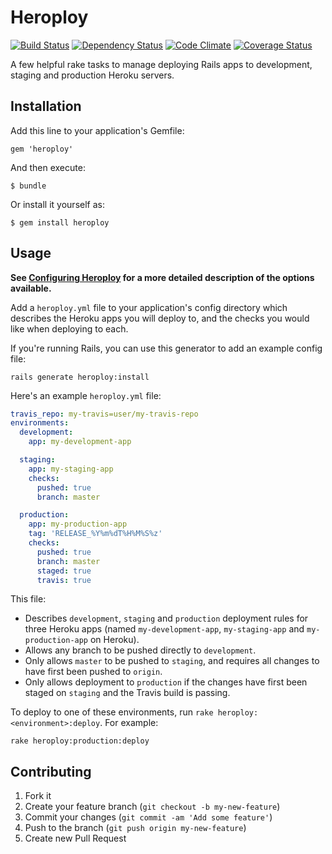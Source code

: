 # Heroploy

[![Build Status](https://travis-ci.org/jbrunton/heroploy.png?branch=master)](https://travis-ci.org/jbrunton/heroploy)
[![Dependency Status](https://gemnasium.com/jbrunton/heroploy.png)](https://gemnasium.com/jbrunton/heroploy)
[![Code Climate](https://codeclimate.com/github/jbrunton/heroploy.png)](https://codeclimate.com/github/jbrunton/heroploy)
[![Coverage Status](https://coveralls.io/repos/jbrunton/heroploy/badge.png?branch=master)](https://coveralls.io/r/jbrunton/heroploy?branch=master)

A few helpful rake tasks to manage deploying Rails apps to development, staging and production Heroku servers.

## Installation

Add this line to your application's Gemfile:

    gem 'heroploy'

And then execute:

    $ bundle

Or install it yourself as:

    $ gem install heroploy

## Usage

**See [Configuring Heroploy](https://github.com/jbrunton/heroploy/wiki/Configuring-Heroploy) for a more detailed description of the options available.**


Add a ```heroploy.yml``` file to your application's config directory which describes the Heroku apps you will deploy to, and the checks you would like when deploying to each.

If you're running Rails, you can use this generator to add an example config file:

    rails generate heroploy:install
    
Here's an example ```heroploy.yml``` file:

```yaml
travis_repo: my-travis=user/my-travis-repo
environments:
  development:
    app: my-development-app

  staging:
    app: my-staging-app
    checks:
      pushed: true
      branch: master

  production:
    app: my-production-app
    tag: 'RELEASE_%Y%m%dT%H%M%S%z'
    checks:
      pushed: true
      branch: master
      staged: true
      travis: true
```

This file:

* Describes ```development```, ```staging``` and ```production``` deployment rules for three Heroku apps (named ```my-development-app```, ```my-staging-app``` and ```my-production-app``` on Heroku).
* Allows any branch to be pushed directly to ```development```.
* Only allows ```master``` to be pushed to ```staging```, and requires all changes to have first been pushed to ```origin```.
* Only allows deployment to ```production``` if the changes have first been staged on ```staging``` and the Travis build is passing.

To deploy to one of these environments, run ```rake heroploy:<environment>:deploy```.  For example:

    rake heroploy:production:deploy

## Contributing

1. Fork it
2. Create your feature branch (`git checkout -b my-new-feature`)
3. Commit your changes (`git commit -am 'Add some feature'`)
4. Push to the branch (`git push origin my-new-feature`)
5. Create new Pull Request
